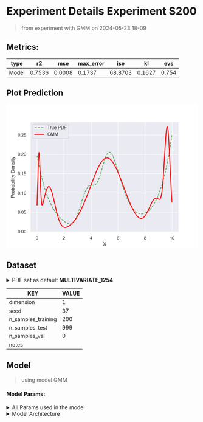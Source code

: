 # Experiment Details Experiment S200
> from experiment with GMM
> on 2024-05-23 18-09
## Metrics:
                                                                  
| type  | r2     | mse    | max_error | ise     | kl     | evs   |
|-------|--------|--------|-----------|---------|--------|-------|
| Model | 0.7536 | 0.0008 | 0.1737    | 68.8703 | 0.1627 | 0.754 |
                                                                  
## Plot Prediction

<img src="pdf_885346c9.png">

## Dataset

<details><summary>PDF set as default <b>MULTIVARIATE_1254</b></summary>

#### Dimension 1
                                      
| type        | rate | weight |      |
|-------------|------|--------|------|
| exponential | 1    | 0.2    |      |
| logistic    | 4    | 0.8    | 0.25 |
| logistic    | 5.5  | 0.7    | 0.3  |
| exponential | -1   | 0.25   | -10  |
                                      
</details>
                              
| KEY                | VALUE |
|--------------------|-------|
| dimension          | 1     |
| seed               | 37    |
| n_samples_training | 200   |
| n_samples_test     | 999   |
| n_samples_val      | 0     |
| notes              |       |
                              
## Model
> using model GMM
#### Model Params:
<details><summary>All Params used in the model </summary>

                                   
| KEY          | VALUE            |
|--------------|------------------|
| random_state | 46               |
| init_params  | random_from_data |
| max_iter     | 90               |
| n_components | 5                |
| n_init       | 60               |
                                   
</details>

<details><summary>Model Architecture </summary>

GaussianMixture(init_params='random_from_data', max_iter=90, n_components=5,
                n_init=60, random_state=46)
</details>

